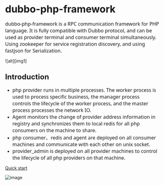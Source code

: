 ## <font size=6>dubbo-php-framework</font>


<font size=3 face="Segoe UI">dubbo-php-framework is a RPC communication framework for PHP language. It is fully compatible with Dubbo protocol, and can be used as provider terminal and consumer terminal simultaneously. Using zookeeper for service registration discovery, and using fastjson for Serialization.</font>

![alt][img1]

## <font size=5>Introduction</font>
- <font size=3 face="Segoe UI">php provider runs in multiple processes. The worker process is used to process specific business, the manager process controls the lifecycle of the worker process, and the master process processes the network IO.</font>
- <font size=3 face="Segoe UI">Agent monitors the change of provider address information in registry and synchronizes them to local redis for all php consumers on the machine to share.</font>
- <font size=3 face="Segoe UI">php consumer、redis and agent are deployed on all consumer machines and communicate with each other on unix socket.</font>
- <font size=3 face="Segoe UI">provider_admin is deployed on all provider machines to control the lifecycle of all php providers on that machine.</font>

<a href="http://www.w3school.com.cn">Quick start</a>

![image](https://github.com/lexin-fintech/dubbo-php-framework/blob/master/arch.png)
